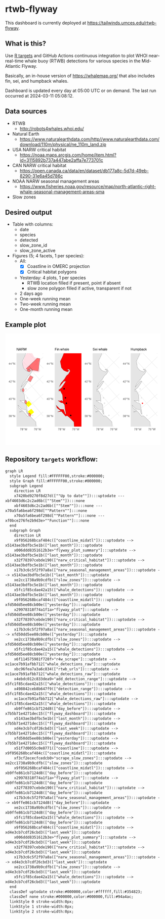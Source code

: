 
<!-- README.md is generated from README.Rmd. Please edit that file -->

# rtwb-flyway

<!-- badges: start -->

<!-- badges: end -->

This dashboard is currently deployed at
<https://tailwinds.umces.edu/rtwb-flyway>.

## What is this?

Use [R targets](https://docs.ropensci.org/targets/) and GitHub Actions
continuous integration to plot WHOI near-real-time whale buoy (RTWB)
detections for various species in the Mid-Atlantic Flyway.

Basically, an in-house version of <https://whalemap.org/> that also
includes fin, sei, and humpback whales.

Dashboard is updated every day at 05:00 UTC or on demand. The last run
occurred at 2024-03-11 05:08:12.

## Data sources

  - RTWB
      - <http://robots4whales.whoi.edu/>
  - Natural Earth
      - <https://www.naturalearthdata.com/http//www.naturalearthdata.com/download/110m/physical/ne_110m_land.zip>
  - USA NARW critical habitat
      - <https://noaa.maps.arcgis.com/home/item.html?id=3115892b737a447abe2affa7e773701c>
  - CAN NARW critical habitat
      - <https://open.canada.ca/data/en/dataset/db177a8c-5d7d-49eb-8290-31e6a45d786c>
  - NOAA NARW seasonal management areas
      - <https://www.fisheries.noaa.gov/resource/map/north-atlantic-right-whale-seasonal-management-areas-sma>  
  - Slow zones

## Desired output

  - Table with columns:
      - date
      - species
      - detected
      - slow\_zone\_id
      - slow\_zone\_active
  - Figures (5; 4 facets, 1 per species):
      - All:
          - [x] Coastline in OMERC projection
          - [x] Critical habitat polygons
      - Yesterday: 4 plots, 1 per species
          - RTWB location filled if present, point if absent
          - slow zone polygon filled if active, transparent if not
      - 2 days ago
      - One-week running mean
      - Two-week running mean
      - One-month running mean

## Example plot

![](README_files/figure-gfm/unnamed-chunk-2-1.png)<!-- -->

## Repository `targets` workflow:

``` mermaid
graph LR
  style Legend fill:#FFFFFF00,stroke:#000000;
  style Graph fill:#FFFFFF00,stroke:#000000;
  subgraph Legend
    direction LR
    x7420bd9270f8d27d([""Up to date""]):::uptodate --- xbf4603d6c2c2ad6b([""Stem""]):::none
    xbf4603d6c2c2ad6b([""Stem""]):::none --- x70a5fa6bea6f298d[""Pattern""]:::none
    x70a5fa6bea6f298d[""Pattern""]:::none --- xf0bce276fe2b9d3e>""Function""]:::none
  end
  subgraph Graph
    direction LR
    x9f056268bcaf484c(["coastline_midatl"]):::uptodate --> x5143ae3bdfbc5e1b(["last_month"]):::uptodate
    x006ddd8351612b3e>"flyway_plot_summary"]:::uptodate --> x5143ae3bdfbc5e1b(["last_month"]):::uptodate
    x32f78397cebde190(["narw_critical_habitat"]):::uptodate --> x5143ae3bdfbc5e1b(["last_month"]):::uptodate
    x17b3c6c5f2f97a8a(["narw_seasonal_management_areas"]):::uptodate --> x5143ae3bdfbc5e1b(["last_month"]):::uptodate
    xe2cc1738a9b9cdfb(["slow_zones"]):::uptodate --> x5143ae3bdfbc5e1b(["last_month"]):::uptodate
    x5fc1f85cdae42a15(["whale_detections"]):::uptodate --> x5143ae3bdfbc5e1b(["last_month"]):::uptodate
    x9f056268bcaf484c(["coastline_midatl"]):::uptodate --> xfd50dd5ee08cb00e(["yesterday"]):::uptodate
    x29978318f74a1f1a>"flyway_plot"]:::uptodate --> xfd50dd5ee08cb00e(["yesterday"]):::uptodate
    x32f78397cebde190(["narw_critical_habitat"]):::uptodate --> xfd50dd5ee08cb00e(["yesterday"]):::uptodate
    x17b3c6c5f2f97a8a(["narw_seasonal_management_areas"]):::uptodate --> xfd50dd5ee08cb00e(["yesterday"]):::uptodate
    xe2cc1738a9b9cdfb(["slow_zones"]):::uptodate --> xfd50dd5ee08cb00e(["yesterday"]):::uptodate
    x5fc1f85cdae42a15(["whale_detections"]):::uptodate --> xfd50dd5ee08cb00e(["yesterday"]):::uptodate
    x6f114575981f728f>"r4w_scrape"]:::uptodate --> xc1ace7b91afbb712["whale_detections_raw"]:::uptodate
    xbc96fea7a3a6c834(["rtwb_urls"]):::uptodate --> xc1ace7b91afbb712["whale_detections_raw"]:::uptodate
    x4ebdc012c833dea9>"add_detection_range"]:::uptodate --> x5fc1f85cdae42a15(["whale_detections"]):::uptodate
    x498842ceb8b647f9(["detection_range"]):::uptodate --> x5fc1f85cdae42a15(["whale_detections"]):::uptodate
    xc1ace7b91afbb712["whale_detections_raw"]:::uptodate --> x5fc1f85cdae42a15(["whale_detections"]):::uptodate
    xb9ffe861cb7124d8(["day_before"]):::uptodate --> x7b5b71e4271dec15(["flyway_dashboard"]):::uptodate
    x5143ae3bdfbc5e1b(["last_month"]):::uptodate --> x7b5b71e4271dec15(["flyway_dashboard"]):::uptodate
    xd4e3cb7cdf26cbd3(["last_week"]):::uptodate --> x7b5b71e4271dec15(["flyway_dashboard"]):::uptodate
    xfd50dd5ee08cb00e(["yesterday"]):::uptodate --> x7b5b71e4271dec15(["flyway_dashboard"]):::uptodate
    x51f7d0055c0e8771(["coastline"]):::uptodate --> x9f056268bcaf484c(["coastline_midatl"]):::uptodate
    xf3cf2ececfcedcb0>"scrape_slow_zones"]:::uptodate --> xe2cc1738a9b9cdfb(["slow_zones"]):::uptodate
    x9f056268bcaf484c(["coastline_midatl"]):::uptodate --> xb9ffe861cb7124d8(["day_before"]):::uptodate
    x29978318f74a1f1a>"flyway_plot"]:::uptodate --> xb9ffe861cb7124d8(["day_before"]):::uptodate
    x32f78397cebde190(["narw_critical_habitat"]):::uptodate --> xb9ffe861cb7124d8(["day_before"]):::uptodate
    x17b3c6c5f2f97a8a(["narw_seasonal_management_areas"]):::uptodate --> xb9ffe861cb7124d8(["day_before"]):::uptodate
    xe2cc1738a9b9cdfb(["slow_zones"]):::uptodate --> xb9ffe861cb7124d8(["day_before"]):::uptodate
    x5fc1f85cdae42a15(["whale_detections"]):::uptodate --> xb9ffe861cb7124d8(["day_before"]):::uptodate
    x9f056268bcaf484c(["coastline_midatl"]):::uptodate --> xd4e3cb7cdf26cbd3(["last_week"]):::uptodate
    x006ddd8351612b3e>"flyway_plot_summary"]:::uptodate --> xd4e3cb7cdf26cbd3(["last_week"]):::uptodate
    x32f78397cebde190(["narw_critical_habitat"]):::uptodate --> xd4e3cb7cdf26cbd3(["last_week"]):::uptodate
    x17b3c6c5f2f97a8a(["narw_seasonal_management_areas"]):::uptodate --> xd4e3cb7cdf26cbd3(["last_week"]):::uptodate
    xe2cc1738a9b9cdfb(["slow_zones"]):::uptodate --> xd4e3cb7cdf26cbd3(["last_week"]):::uptodate
    x5fc1f85cdae42a15(["whale_detections"]):::uptodate --> xd4e3cb7cdf26cbd3(["last_week"]):::uptodate
  end
  classDef uptodate stroke:#000000,color:#ffffff,fill:#354823;
  classDef none stroke:#000000,color:#000000,fill:#94a4ac;
  linkStyle 0 stroke-width:0px;
  linkStyle 1 stroke-width:0px;
  linkStyle 2 stroke-width:0px;
```
